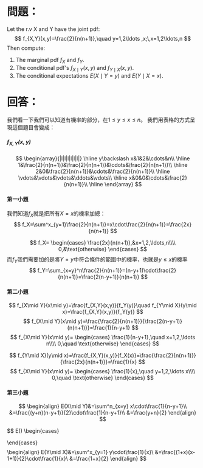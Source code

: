 # 問題：
Let the r.v X and Y have the joint pdf:
$$
f_{X,Y}(x,y)=\frac{2}{n(n+1)},\quad y=1,2\ldots ,x;\,x=1,2\ldots,n
$$
Then compute:
1. The marginal pdf $f_X$ and $f_Y$.
2. The conditional pdf's $f_{X\mid Y}(x,y)$ and $f_{Y\mid X}(x,y)$.
3. The conditional expectations $E(X\mid Y=y)$ and $E(Y\mid X=x)$.
# 回答：
我們看一下我們可以知道有機率的部分，在$1\leq y \leq x \leq n$。
我們用表格的方式呈現這個題目會變成：
##### $f_{X,Y}(x,y)$
$$
\begin{array}{|l|l|l|l|l|l|}
\hline
y\backslash x&1&2&\cdots&n\\
\hline
1&\frac{2}{n(n+1)}&\frac{2}{n(n+1)}&\cdots&\frac{2}{n(n+1)}\\
\hline
2&0&\frac{2}{n(n+1)}&\cdots&\frac{2}{n(n+1)}\\
\hline
\vdots&\vdots&\vdots&\ddots&\vdots\\
\hline
x&0&0&\cdots&\frac{2}{n(n+1)}\\
\hline
\end{array}
$$
#### 第一小題
我們知道$f_X$就是把所有$X=x$的機率加總：
$$
f_X=\sum^x_{y=1}\frac{2}{n(n+1)}=x\cdot\frac{2}{n(n+1)}=\frac{2x}{n(n+1)}
$$

$$
f_X=
\begin{cases}
\frac{2x}{n(n+1)},&x=1,2,\ldots,n\\\\
0,&\text{otherwise}
\end{cases}
$$
而$f_Y$我們需要加的是將$Y=y$中符合條件的範圍中的機率，也就是$y\leq x$的機率
$$
f_Y=\sum_{x=y}^n\frac{2}{n(n+1)}=(n-y+1)\cdot\frac{2}{n(n+1)}=\frac{2(n-y+1)}{n(n+1)}
$$
#### 第二小題
$$
f_{X\mid Y}(x\mid y)=\frac{f_{X,Y}(x,y)}{f_Y(y)}\quad f_{Y\mid X}(y\mid x)=\frac{f_{X,Y}(x,y)}{f_Y(y)}
$$
$$
f_{X\mid Y}(x\mid y)=\frac{\frac{2}{n(n+1)}}{\frac{2(n-y+1)}{n(n+1)}}=\frac{1}{n-y+1}
$$
$$
f_{X\mid Y}(x\mid y)=
\begin{cases}
\frac{1}{n-y+1},\quad x=1,2,\ldots n\\\\
0,\quad \text{otherwise}
\end{cases}
$$

$$
f_{Y\mid X}(y\mid x)=\frac{f_{X,Y}(x,y)}{f_X(x)}=\frac{\frac{2}{n(n+1)}}{\frac{2x}{n(n+1)}}=\frac{1}{x}
$$
$$
f_{X\mid Y}(x\mid y)=
\begin{cases}
\frac{1}{x},\quad y=1,2,\ldots x\\\\
0,\quad \text{otherwise}
\end{cases}
$$
#### 第三小題

$$
\begin{align}
E(X\mid Y)&=\sum^n_{x=y} x\cdot\frac{1}{n-y+1}\\
&=\frac{(y+n)(n-y+1)}{2}\cdot\frac{1}{n-y+1}\\
&=\frac{y+n}{2}
\end{align}
$$

$$
E()
\begin{cases}

\end{cases}
$$
$$
\begin{align}
E(Y\mid X)&=\sum^x_{y=1} y\cdot\frac{1}{x}\\
&=\frac{(1+x)(x-1+1)}{2}\cdot\frac{1}{x}\\
&=\frac{1+x}{2}
\end{align}
$$